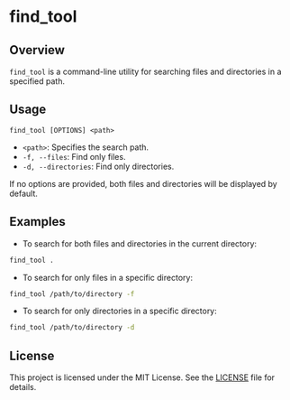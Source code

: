 
# find_tool

## Overview
`find_tool` is a command-line utility for searching files and directories in a specified path.

## Usage
```
find_tool [OPTIONS] <path>
```

- `<path>`: Specifies the search path.
- `-f, --files`: Find only files.
- `-d, --directories`: Find only directories.

If no options are provided, both files and directories will be displayed by default.

## Examples
- To search for both files and directories in the current directory:
```sh
find_tool .
```

- To search for only files in a specific directory:
```sh
find_tool /path/to/directory -f
```
- To search for only directories in a specific directory:
```sh
find_tool /path/to/directory -d
```

## License
This project is licensed under the MIT License. See the [LICENSE](LICENSE) file for details.